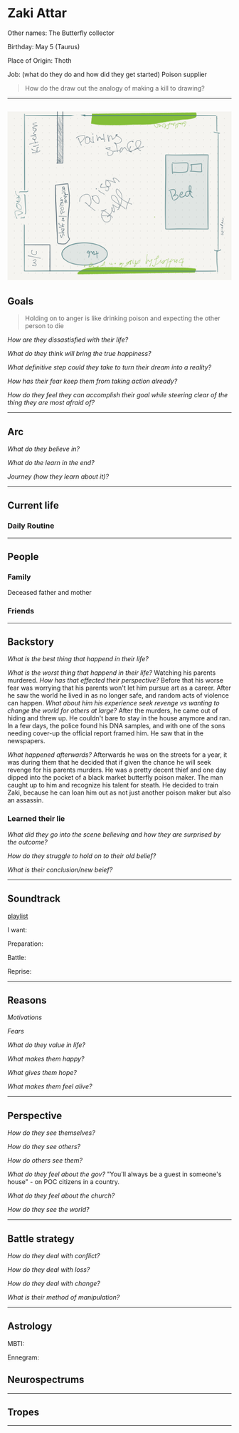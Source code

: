 # Zaki Attar

Other names: The Butterfly collector

Birthday: May 5 (Taurus)

Place of Origin: Thoth

Job: (what do they do and how did they get started)
Poison supplier

> How do the draw out the analogy of making a kill to drawing?

---
![floor plan](Zaki_studio-floor-plan.png)
---
## Goals

> Holding on to anger is like drinking poison and expecting the other person to die

*How are they dissastisfied with their life?*


*What do they think will bring the true happiness?*


*What definitive step could they take to turn their dream into a reality?*


*How has their fear keep them from taking action already?*


*How do they feel they can accomplish their goal while steering clear of the thing they are most afraid of?*


---
## Arc

*What do they believe in?*


*What do the learn in the end?*


*Journey (how they learn about it)?*


---
## Current life

### Daily Routine

---
## People 

### Family
Deceased father and mother

### Friends


---
## Backstory

*What is the best thing that happend in their life?*


*What is the worst thing that happend in their life?*
Watching his parents murdered. *How has that effected their perspective?* Before that his worse fear was worrying that his parents won't let him pursue art as a career. After he saw the world he lived in as no longer safe, and random acts of violence can happen. *What about him his experience seek revenge vs wanting to change the world for others at large?* After the murders, he came out of hiding and threw up. He couldn't bare to stay in the house anymore and ran. In a few days, the police found his DNA samples, and with one of the sons needing cover-up the official report framed him. He saw that in the newspapers. 

*What happened afterwards?*
Afterwards he was on the streets for a year, it was during them that he decided that if given the chance he will seek revenge for his parents murders. He was a pretty decent thief and one day dipped into the pocket of a black market butterfly poison maker. The man caught up to him and recognize his talent for steath. He decided to train Zaki, because he can loan him out as not just another poison maker but also an assassin.


### Learned their lie

*What did they go into the scene believing and how they are surprised by the outcome?*

*How do they struggle to hold on to their old belief?*

*What is their conclusion/new beief?*


---
## Soundtrack

[playlist](https://open.spotify.com/playlist/4O2Jh1jYuiLnI42m9iWi9R?si=QM42877vTYKrA2exBNhsXw)

I want:



Preparation:



Battle:



Reprise:

---

## Reasons

*Motivations*


*Fears*


*What do they value in life?*


*What makes them happy?*


*What gives them hope?*


*What makes them feel alive?*


---

## Perspective

*How do they see themselves?*


*How do they see others?*


*How do others see them?*


*What do they feel about the gov?*
"You'll always be a guest in someone's house" - on POC citizens in a country.

*What do they feel about the church?*


*How do they see the world?*


---
## Battle strategy

*How do they deal with conflict?*


*How do they deal with loss?*


*How do they deal with change?*

 
*What is their method of manipulation?*


---

## Astrology

MBTI:

Ennegram:

## Neurospectrums

---

## Tropes



---
